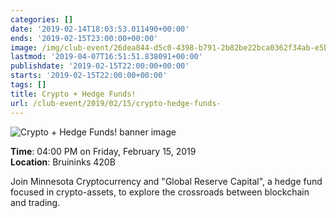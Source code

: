 ```yaml
---
categories: []
date: '2019-02-14T18:03:53.011490+00:00'
ends: '2019-02-15T23:00:00+00:00'
image: /img/club-event/26dea844-d5c0-4398-b791-2b82be22bca0362f34ab-e5bf-4808-a7cb-f080272365ea.png
lastmod: '2019-04-07T16:51:51.838091+00:00'
publishdate: '2019-02-15T22:00:00+00:00'
starts: '2019-02-15T22:00:00+00:00'
tags: []
title: Crypto + Hedge Funds!
url: /club-event/2019/02/15/crypto-hedge-funds-
---
```


<img src="/img/club-event/26dea844-d5c0-4398-b791-2b82be22bca0362f34ab-e5bf-4808-a7cb-f080272365ea.png" alt="Crypto + Hedge Funds! banner image" /><br>
    <p class="eventInfo">
        <strong>Time</strong>: 04:00 PM on Friday, February 15, 2019<br>
        <strong>Location</strong>: Bruininks 420B
    </p>
    <p>Join Minnesota Cryptocurrency and "Global Reserve Capital", a hedge fund focused in crypto-assets, to explore the crossroads between blockchain and trading.&nbsp;</p>